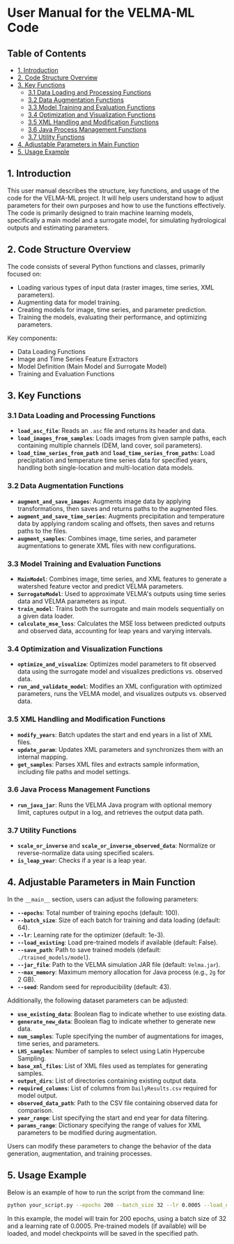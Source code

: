 # User Manual for the VELMA-ML Code

## Table of Contents

- [1. Introduction](#1-introduction)
- [2. Code Structure Overview](#2-code-structure-overview)
- [3. Key Functions](#3-key-functions)
  - [3.1 Data Loading and Processing Functions](#31-data-loading-and-processing-functions)
  - [3.2 Data Augmentation Functions](#32-data-augmentation-functions)
  - [3.3 Model Training and Evaluation Functions](#33-model-training-and-evaluation-functions)
  - [3.4 Optimization and Visualization Functions](#34-optimization-and-visualization-functions)
  - [3.5 XML Handling and Modification Functions](#35-xml-handling-and-modification-functions)
  - [3.6 Java Process Management Functions](#36-java-process-management-functions)
  - [3.7 Utility Functions](#37-utility-functions)
- [4. Adjustable Parameters in Main Function](#4-adjustable-parameters-in-main-function)
- [5. Usage Example](#5-usage-example)

## 1. Introduction

This user manual describes the structure, key functions, and usage of the code for the VELMA-ML project. It will help users understand how to adjust parameters for their own purposes and how to use the functions effectively. The code is primarily designed to train machine learning models, specifically a main model and a surrogate model, for simulating hydrological outputs and estimating parameters.

## 2. Code Structure Overview

The code consists of several Python functions and classes, primarily focused on:

- Loading various types of input data (raster images, time series, XML parameters).
- Augmenting data for model training.
- Creating models for image, time series, and parameter prediction.
- Training the models, evaluating their performance, and optimizing parameters.

Key components:

- Data Loading Functions
- Image and Time Series Feature Extractors
- Model Definition (Main Model and Surrogate Model)
- Training and Evaluation Functions

## 3. Key Functions

### 3.1 Data Loading and Processing Functions

- **`load_asc_file`**: Reads an `.asc` file and returns its header and data.
- **`load_images_from_samples`**: Loads images from given sample paths, each containing multiple channels (DEM, land cover, soil parameters).
- **`load_time_series_from_path`** and **`load_time_series_from_paths`**: Load precipitation and temperature time series data for specified years, handling both single-location and multi-location data models.

### 3.2 Data Augmentation Functions

- **`augment_and_save_images`**: Augments image data by applying transformations, then saves and returns paths to the augmented files.
- **`augment_and_save_time_series`**: Augments precipitation and temperature data by applying random scaling and offsets, then saves and returns paths to the files.
- **`augment_samples`**: Combines image, time series, and parameter augmentations to generate XML files with new configurations.

### 3.3 Model Training and Evaluation Functions

- **`MainModel`**: Combines image, time series, and XML features to generate a watershed feature vector and predict VELMA parameters.
- **`SurrogateModel`**: Used to approximate VELMA's outputs using time series data and VELMA parameters as input.
- **`train_model`**: Trains both the surrogate and main models sequentially on a given data loader.
- **`calculate_mse_loss`**: Calculates the MSE loss between predicted outputs and observed data, accounting for leap years and varying intervals.

### 3.4 Optimization and Visualization Functions

- **`optimize_and_visualize`**: Optimizes model parameters to fit observed data using the surrogate model and visualizes predictions vs. observed data.
- **`run_and_validate_model`**: Modifies an XML configuration with optimized parameters, runs the VELMA model, and visualizes outputs vs. observed data.

### 3.5 XML Handling and Modification Functions

- **`modify_years`**: Batch updates the start and end years in a list of XML files.
- **`update_param`**: Updates XML parameters and synchronizes them with an internal mapping.
- **`get_samples`**: Parses XML files and extracts sample information, including file paths and model settings.

### 3.6 Java Process Management Functions

- **`run_java_jar`**: Runs the VELMA Java program with optional memory limit, captures output in a log, and retrieves the output data path.

### 3.7 Utility Functions

- **`scale_or_inverse`** and **`scale_or_inverse_observed_data`**: Normalize or reverse-normalize data using specified scalers.
- **`is_leap_year`**: Checks if a year is a leap year.

## 4. Adjustable Parameters in Main Function

In the `__main__` section, users can adjust the following parameters:

- **`--epochs`**: Total number of training epochs (default: 100).
- **`--batch_size`**: Size of each batch for training and data loading (default: 64).
- **`--lr`**: Learning rate for the optimizer (default: 1e-3).
- **`--load_existing`**: Load pre-trained models if available (default: False).
- **`--save_path`**: Path to save trained models (default: `./trained_models/model`).
- **`--jar_file`**: Path to the VELMA simulation JAR file (default: `Velma.jar`).
- **`--max_memory`**: Maximum memory allocation for Java process (e.g., `2g` for 2 GB).
- **`--seed`**: Random seed for reproducibility (default: 43).

Additionally, the following dataset parameters can be adjusted:

- **`use_existing_data`**: Boolean flag to indicate whether to use existing data.
- **`generate_new_data`**: Boolean flag to indicate whether to generate new data.
- **`num_samples`**: Tuple specifying the number of augmentations for images, time series, and parameters.
- **`LHS_samples`**: Number of samples to select using Latin Hypercube Sampling.
- **`base_xml_files`**: List of XML files used as templates for generating samples.
- **`output_dirs`**: List of directories containing existing output data.
- **`required_columns`**: List of columns from `DailyResults.csv` required for model output.
- **`observed_data_path`**: Path to the CSV file containing observed data for comparison.
- **`year_range`**: List specifying the start and end year for data filtering.
- **`params_range`**: Dictionary specifying the range of values for XML parameters to be modified during augmentation.

Users can modify these parameters to change the behavior of the data generation, augmentation, and training processes.

## 5. Usage Example

Below is an example of how to run the script from the command line:

```bash
python your_script.py --epochs 200 --batch_size 32 --lr 0.0005 --load_existing --save_path "./trained_models/model" --jar_file "path/to/Velma.jar" --max_memory "4g"
```

In this example, the model will train for 200 epochs, using a batch size of 32 and a learning rate of 0.0005. Pre-trained models (if available) will be loaded, and model checkpoints will be saved in the specified path.

